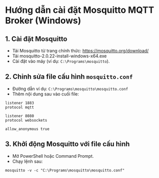 # Hướng dẫn cài đặt Mosquitto MQTT Broker (Windows)

## 1. Cài đặt Mosquitto
- Tải Mosquitto từ trang chính thức: https://mosquitto.org/download/
- Tải mosquitto-2.0.22-install-windows-x64.exe
- Cài đặt vào máy (ví dụ: `C:\Programs\mosquitto`).

## 2. Chỉnh sửa file cấu hình `mosquitto.conf`
- Đường dẫn ví dụ: `C:\Programs\mosquitto\mosquitto.conf`
- Thêm nội dung sau vào cuối file:

```
listener 1883
protocol mqtt

listener 8080
protocol websockets

allow_anonymous true
```

## 3. Khởi động Mosquitto với file cấu hình
- Mở PowerShell hoặc Command Prompt.
- Chạy lệnh sau:

```
mosquitto -v -c "C:\Programs\mosquitto\mosquitto.conf"